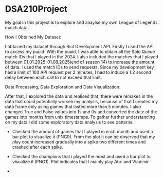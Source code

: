 # DSA210Project

My goal in this project is to explore and anaylse my own League of Legends match data. 

How I Obtained My Dataset:

I obtained my dataset through Riot Development API. Firstly I used the API to access my puuid. With the puuid, I was able to obtain all the Solo Queue match IDs that I played in the 2024. I also included the matches that I played between 01.01.2025-01.08.2025(end of season 14) to increase the amount of data. I used the match IDs to send requests. Since my development key had a limit of 100 API request per 2 minutes, I had to induce a 1.2 second delay between each call to not exceed that limit.


Data Processing, Data Exploration and Data Visualization:

After that, I explored the data and realised that, there were remakes in the data that could potentially worsen my analysis, because of that I created my data frame only using games that lasted more than 5 minutes. I also changed True and False values into 1s and 0s and converted the date of the games into months from unix timestamps. To gather further understanding on my data I did some exploratory data analysis to see patterns. 


- Checked the amount of games that I played in each month and used a bar plot to visualize it (PNG0). From the plot it can be observed that my play count increased gradually into a spike two different times and crashed after each spike.

- Checked the champions that i played the most and used a bar plot to visualize it (PNG1). Plot indicates that I mainly play Ahri and Vladimir.

- 







